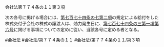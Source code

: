会社法第７７４条の１１第３項

次の各号に掲げる場合には、[第七百七十四条の七第二項](会社法＿＿＿＿第７７４条の７第２項)の規定による給付をした株式交付子会社の株式の譲渡人は、効力発生日に、[第七百七十四条の三第一項第六号](会社法＿＿＿＿第７７４条の３第１項第６号)に掲げる事項についての定めに従い、当該各号に定める者となる。

#会社法
#会社法/第７７４条の１１
#会社法/第７７４条の１１/第３項
